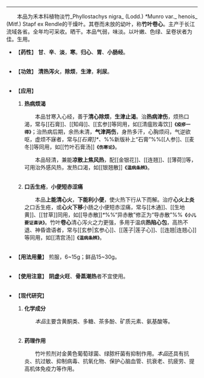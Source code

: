 ---

&emsp;&emsp;本品为禾本科植物淡竹_Phyllostachys nigra_ (Lodd.) <dfn>\*</dfn>Munro var._ henois_ (Mitf.) Stapf ex Rendle的干燥叶。其卷而未放的幼叶，称**竹叶卷心**。主产于长江流域各省。全年均可采收。晒干。本品气弱，味淡。以叶嫩、色绿、呈卷状者为佳。生用。

- 【**药性**】
	**甘**、**辛**、**淡**，**寒**。**归心**、**胃**、**小肠经**。<br></br>

- 【**功效**】
	**清热泻火**，**除烦**，**生津**，**利尿**。<br></br>

- 【**应用**】
	1. **热病烦渴**
		
		&emsp;&emsp;本品甘寒入心经，善于**清心除烦**，**生津止渴**。治**热病津伤**，烦热口渴，常与[[石膏]]、[[知母]]、[[玄参]]等同用，如[[清瘟败毒饮]]**`《疫疹一得》`**；治热病后期，余热未清，**气津两伤**，身热多汗，心胸烦闷，气逆欲呕，虚烦不寐者，常与<dfn>[[石膏]]\*、</dfn>%%新版补上“石膏”%%[[人参]]、[[麦冬]]等同用，如[[竹叶石膏汤]]**`《伤寒论》`**。
		
		&emsp;&emsp;本品轻清，兼能**凉散上焦风热**，配[[金银花]]、[[连翘]]、[[薄荷]]等，可用治外感风热，发热口渴，如[[银翘散]]**`《温病条辨》`**。<br></br>
	
	2. **口舌生疮**，**小便短赤涩痛**
		
		&emsp;&emsp;本品**上能清心火**，**下能利小便**，使火热下行从下而解。治疗**心火上炎**之口舌生疮，或**心火下移**小肠之小便短赤涩痛，常与[[木通]]、[[生地黄]]、[[甘草]]同用，如[[导赤散]]<dfn>\*</dfn>%%“异赤散”修正为“导赤散”%%**`《小儿要证直诀》`**。竹叶**卷心**清心泻火之力更强，多用于温病**热陷心包**，高热不退、神昏谵语者，常与[[玄参|玄参心]]、[[莲子|莲子心]]、[[连翘|连翘心]]等同用，如[[清宫汤]]**`《温病条辨》`**。<br></br>

- 【**用法用量**】
	煎服，6~15g；鲜品15~30g。<br></br>

- 【**使用注意**】
	**阴虚火旺**、**骨蒸潮热**者不宜使用。<br></br>

- 【**现代研究**】
	1. **化学成分**
		
		&emsp;&emsp;<dfn>本品</dfn>主要含黄酮类、多糖、茶多酚、矿质元素、氨基酸等。<br></br>
	
	2. **药理作用**
		
		&emsp;&emsp;竹叶煎剂对金黄色葡萄球菌、绿脓杆菌有抑制作用。<dfn>本品</dfn>还具有抗炎、抗过敏、抑制病毒、抗氧化物、保护心脑血管、抗衰老、抗疲劳、提高机体免疫力等作用。
